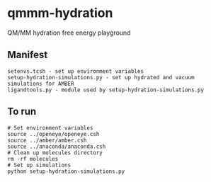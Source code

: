 qmmm-hydration
==============

QM/MM hydration free energy playground

## Manifest

```
setenvs.tcsh - set up environment variables
setup-hydration-simulations.py - set up hydrated and vacuum simulations for AMBER
ligandtools.py - module used by setup-hydration-simulations.py
```

## To run

```
# Set environment variables
source ../openeye/openeye.csh
source ../amber/amber.csh
source ../anaconda/anaconda.csh
# Clean up molecules directory
rm -rf molecules
# Set up simulations
python setup-hydration-simulations.py
```
